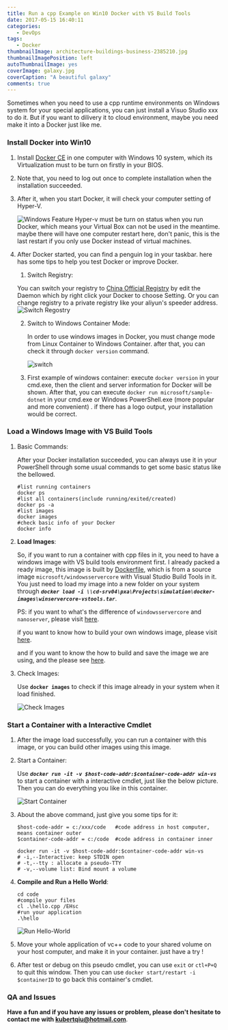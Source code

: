 ```yaml
---
title: Run a cpp Example on Win10 Docker with VS Build Tools
date: 2017-05-15 16:40:11
categories: 
   - DevOps
tags: 
   - Docker
thumbnailImage: architecture-buildings-business-2385210.jpg
thumbnailImagePosition: left
autoThumbnailImage: yes
coverImage: galaxy.jpg
coverCaption: "A beautiful galaxy"
comments: true
---
```


Sometimes when you need to use a cpp runtime environments on Windows system for your special applications, you can just install a Visuo Studio xxx to do it. But if you want to dilivery it to cloud environment, maybe you need make it into a Docker just like me. 
<!--more-->
<!--toc-->
### Install Docker into Win10

1. Install [Docker CE](https://docs.docker.com/docker-for-windows/install/) in one computer with Windows 10 system, which its Virtualization must to be turn on firstly in your BIOS.

2. Note that, you need to log out once to complete installation when the installation succeeded.

3. After it, when you start Docker, it will check your computer setting of Hyper-V. 

   ![Windows Feature](http://blog.kuberfly.me/2017/05/15/Run-a-cpp-Example-on-Win10-Docker-with-VS-Build-Tools/windows_feature.png)
   Hyper-v must be turn on status when you run Docker, which means your Virtual Box can not be used in the meantime. maybe there will have one computer restart here, don't panic, this is the last restart if you only use Docker instead of virtual machines.

4. After Docker started, you can find a penguin log in your taskbar. here has some tips to help you test Docker or improve Docker.

   1. Switch Registry: 

     You can switch your registry to [China Official Registry](https://registry.docker-cn.com/) by edit the Daemon which by right click your Docker to choose Setting. Or you can change registry to a private registry like your aliyun's speeder address.
     ![Switch Regostry](http://images.5bug.wang//2018/03/201803016053_9660.png)

   2. Switch to Windows Container Mode: 

      In order to use windows images in Docker, you must change mode from Linux Container to Windows Container. after that, you can check it through `docker version` command.

      ![switch](https://yqfile.alicdn.com/b7e02a92cc7689b498dc430e3a6b264c332c9c1f.png)

   3. First example of windows container: execute `docker version` in your cmd.exe, then the client and server information for Docker will be shown. After that,  you can execute `docker run microsoft/sample-dotnet` in your cmd.exe or Windows PowerShell.exe (more popular and more convenient) . if there has a logo output, your installation would be correct.

### Load a Windows Image with VS Build Tools

1. Basic Commands: 

   After your Docker installation succeeded, you can always use it in your PowerShell through some usual commands to get some basic status like the bellowed.

   ```
   #list running containers
   docker ps
   #list all containers(include running/exited/created)
   docker ps -a
   #list images
   docker images
   #check basic info of your Docker
   docker info
   ```

2. **Load Images**: 

   So, if you want to run a container with cpp files in it, you need to have a windows image with VS build tools environment first. I already packed a ready image, this image is built by [Dockerfile](https://github.com/kubertalk/DockerImage-Winserver/blob/master/Dockerfile?1556451298000), which is from a source image `microsoft/windowsservercore` with Visual Studio Build Tools in it. You just need to load my image into a new folder on your system through ***`docker load -i \\cd-srv04\pxa\Projects\simulation\docker-images\winservercore-vstools.tar`***. 

   PS: if you want to what's the difference of `windowsservercore` and `nanoserver`, please visit [here](https://docs.microsoft.com/zh-cn/virtualization/windowscontainers/deploy-containers/deploy-containers-on-server).

   if you want to know how to build your own windows image, please visit [here](https://github.com/docker/labs/blob/master/windows/windows-containers/WindowsContainers.md?1556446332153).

   and if you want to know the how to build and save the image we are using, and the please see [here](https://github.com/kubertalk/DockerImage-Winserver). 
   
3. Check Images:

   Use **`docker images`** to check if this image already in your system when it load finished.
   
   ![Check Images](http://blog.kuberfly.me/2017/05/15/Run-a-cpp-Example-on-Win10-Docker-with-VS-Build-Tools/check_images.png)

### Start a Container with a Interactive Cmdlet

1. After the image load successfully, you can run a container with this image, or you can build other images using this image.

2. Start a Container:

   Use ***`docker run -it -v $host-code-addr:$container-code-addr win-vs`*** to start a container with a interactive cmdlet, just like the below picture. Then you can do everything you like in this container.

   ![Start Container](http://blog.kuberfly.me/2017/05/15/Run-a-cpp-Example-on-Win10-Docker-with-VS-Build-Tools/start_container.png)

3. About the above command, just give you some tips for it:
   ```
   $host-code-addr = c:/xxx/code   #code address in host computer, means container outer
   $container-code-addr = c:/code  #code address in container inner
   
   docker run -it -v $host-code-addr:$container-code-addr win-vs
   # -i,--Interactive: keep STDIN open
   # -t,--tty : allocate a pseudo-TTY
   # -v,--volume list: Bind mount a volume
   ```
   
4. **Compile and Run a Hello World**:

   ```
   cd code
   #compile your files
   cl .\hello.cpp /EHsc
   #run your application
   .\hello
   ```

   ![Run Hello-World](http://blog.kuberfly.me/2017/05/15/Run-a-cpp-Example-on-Win10-Docker-with-VS-Build-Tools/hello_world.png)

5. Move your whole application of vc++ code to your shared volume on your host computer, and make it in your container. just have a try !

6. After test or debug on this pseudo cmdlet, you can use `exit` or `ctl+P+Q` to quit this window. Then you can use `docker start/restart -i $containerID`  to go back this container's cmdlet.

### QA and Issues

**Have a fun and if you have any issues or problem, please don't hesitate to contact me with kubertqiu@hotmail.com**.